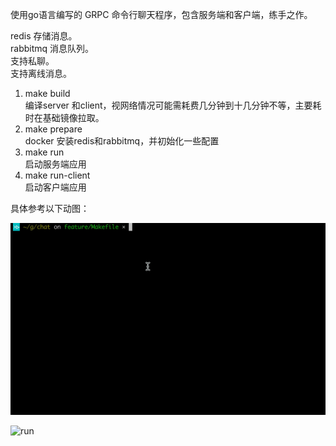 使用go语言编写的 GRPC 命令行聊天程序，包含服务端和客户端，练手之作。


redis 存储消息。   
rabbitmq 消息队列。  
支持私聊。  
支持离线消息。


1. make build  
    编译server 和client，视网络情况可能需耗费几分钟到十几分钟不等，主要耗时在基础镜像拉取。
2. make prepare  
    docker 安装redis和rabbitmq，并初始化一些配置
3. make run    
    启动服务端应用
4. make run-client  
    启动客户端应用
    
具体参考以下动图：

![prepare](./prepare.gif)

![run](./run.gif)
